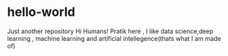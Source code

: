 # hello-world
Just another repository
Hi Humans!
Pratik here , I like data science,deep learning , machine learning and artificial intellegence(thats what I am made of)
